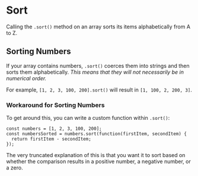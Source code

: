 # Sort

Calling the `.sort()` method on an array sorts its items alphabetically from A to Z.


## Sorting Numbers

If your array contains numbers, `.sort()` coerces them into strings and then sorts them alphabetically.  *This means that they will not necessarily be in numerical order.*

For example, `[1, 2, 3, 100, 200].sort()` will result in `[1, 100, 2, 200, 3]`.


### Workaround for Sorting Numbers

To get around this, you can write a custom function within `.sort()`:

```
const numbers = [1, 2, 3, 100, 200];
const numbersSorted = numbers.sort(function(firstItem, secondItem) {
  return firstItem - secondItem;
});
```

The very truncated explanation of this is that you want it to sort based on whether the comparison results in a positive number, a negative number, or a zero.
